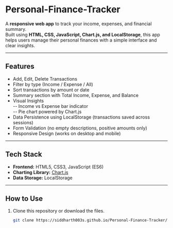 # Personal-Finance-Tracker

A **responsive web app** to track your income, expenses, and financial summary.  
Built using **HTML, CSS, JavaScript, Chart.js, and LocalStorage**, this app helps users manage their personal finances with a simple interface and clear insights.

---

## Features

-  Add, Edit, Delete Transactions  
-  Filter by type (Income / Expense / All)  
-  Sort transactions by amount or date  
-  Summary section with Total Income, Expense, and Balance  
-  Visual Insights  
  -- Income vs Expense bar indicator  
  -- Pie chart powered by Chart.js  
-  Data Persistence using LocalStorage (transactions saved across sessions)  
-  Form Validation (no empty descriptions, positive amounts only)  
-  Responsive Design (works on desktop and mobile)  

---

## Tech Stack

- **Frontend:** HTML5, CSS3, JavaScript (ES6)  
- **Charting Library:** [Chart.js](https://www.chartjs.org/)  
- **Data Storage:** LocalStorage  

---


## How to Use

1. Clone this repository or download the files.  
   ```bash
   git clone https://siddharth003s.github.io/Personal-Finance-Tracker/
